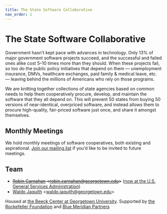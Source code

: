 ```yaml
---
title: The State Software Collaborative
nav_order: 1
---
```


# The State Software Collaborative

Government hasn’t kept pace with advances in technology. Only 13% of major government software projects succeed, and the successful and failed ones alike cost 5–10 times more than they should. When these projects fail, so too do the public policy initiatives that depend on them — unemployment insurance, DMVs, healthcare exchanges, paid family &amp; medical leave, etc. — leaving behind the millions of Americans who rely on those programs.

We are knitting together collections of state agencies based on common needs to help them cooperatively procure, develop, and maintain the software that they all depend on. This will prevent 50 states from buying 50 versions of near-identical, overpriced software, and instead allows them to procure high-quality, fair-priced software just once, and share it amongst themselves.

## Monthly Meetings

We hold monthly meetings of software cooperatives, both existing and aspirational. [Join our mailing list](https://groups.google.com/a/georgetown.edu/g/software-coops/) if you’d like to be invited to future meetings.

## Team

- <s><a href="https://beeckcenter.georgetown.edu/person/robin-carnahan/">Robin Carnahan</a> &lt;robin.carnahan@georgetown.edu&gt;</s> (<a href="https://www.gsa.gov/about-us/organization/office-of-the-administrator/administrator">now at the U.S. General Services Administration</a>)
- [Waldo Jaquith](https://beeckcenter.georgetown.edu/person/waldo-jaquith/) &lt;waldo.jaquith@georgetown.edu&gt;

Housed at [the Beeck Center at Georgetown University](https://beeckcenter.georgetown.edu/). Supported by [the Rockefeller Foundation](https://www.rockefellerfoundation.org/) and [Blue Meridian Partners](https://www.bluemeridian.org/)
